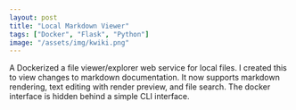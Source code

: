 ```yaml
---
layout: post
title: "Local Markdown Viewer"
tags: ["Docker", "Flask", "Python"]
image: "/assets/img/kwiki.png"
---
```


A Dockerized a file viewer/explorer web service for local files. I created this to view changes to markdown documentation. It now supports markdown rendering, text editing with render preview, and file search. The docker interface is hidden behind a simple CLI interface.

